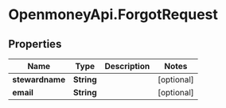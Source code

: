 # OpenmoneyApi.ForgotRequest

## Properties
Name | Type | Description | Notes
------------ | ------------- | ------------- | -------------
**stewardname** | **String** |  | [optional] 
**email** | **String** |  | [optional] 


